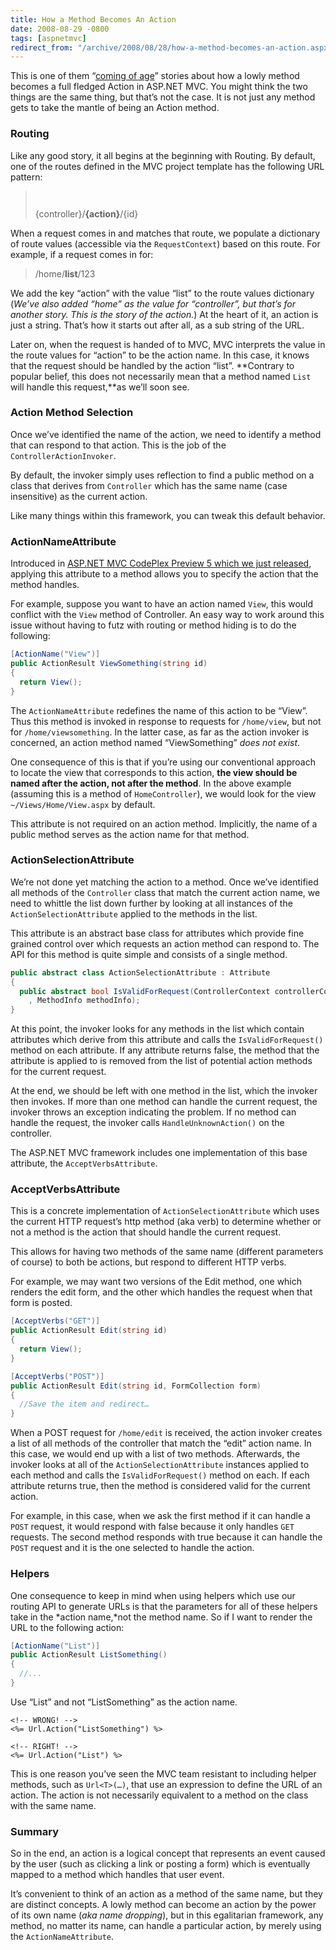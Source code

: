 ```yaml
---
title: How a Method Becomes An Action
date: 2008-08-29 -0800
tags: [aspnetmvc]
redirect_from: "/archive/2008/08/28/how-a-method-becomes-an-action.aspx/"
---
```


This is one of them “[coming of
age](http://en.wikipedia.org/wiki/Coming_of_age "Coming of age")”
stories about how a lowly method becomes a full fledged Action in
ASP.NET MVC. You might think the two things are the same thing, but
that’s not the case. It is not just any method gets to take the mantle
of being an Action method.

### Routing

Like any good story, it all begins at the beginning with Routing. By
default, one of the routes defined in the MVC project template has the
following URL pattern:

> `     `
>
> {controller}/**{action}**/{id}

When a request comes in and matches that route, we populate a dictionary
of route values (accessible via the `RequestContext`) based on this
route. For example, if a request comes in for:

> /home/**list**/123

We add the key “action” with the value “list” to the route values
dictionary (*We’ve also added “home” as the value for “controller”, but
that’s for another story. This is the story of the action.*) At the
heart of it, an action is just a string. That’s how it starts out after
all, as a sub string of the URL.

Later on, when the request is handed of to MVC, MVC interprets the value
in the route values for “action” to be the action name. In this case, it
knows that the request should be handled by the action “list”.
**Contrary to popular belief, this does not necessarily mean that a
method named `List` will handle this request,**as we’ll soon see.

### Action Method Selection

Once we’ve identified the name of the action, we need to identify a
method that can respond to that action. This is the job of the
`ControllerActionInvoker`.

By default, the invoker simply uses reflection to find a public method
on a class that derives from `Controller` which has the same name (case
insensitive) as the current action.

Like many things within this framework, you can tweak this default
behavior.

### ActionNameAttribute

Introduced in [ASP.NET MVC CodePlex Preview 5 which we just
released](https://haacked.com/archive/2008/08/29/asp.net-mvc-codeplex-preview-5-released.aspx "ASP.NET MVC CodePlex Preview 5"),
applying this attribute to a method allows you to specify the action
that the method handles.

For example, suppose you want to have an action named `View`, this would
conflict with the `View` method of Controller. An easy way to work
around this issue without having to futz with routing or method hiding
is to do the following:

```csharp
[ActionName("View")]
public ActionResult ViewSomething(string id)
{
  return View();
}
```

The `ActionNameAttribute` redefines the name of this action to be
“View”. Thus this method is invoked in response to requests for
`/home/view`, but not for `/home/viewsomething`. In the latter case, as
far as the action invoker is concerned, an action method named
“ViewSomething” *does not exist*.

One consequence of this is that if you’re using our conventional
approach to locate the view that corresponds to this action, **the view
should be named after the action, not after the method**. In the above
example (assuming this is a method of `HomeController`), we would look
for the view `~/Views/Home/View.aspx` by default.

This attribute is not required on an action method. Implicitly, the name
of a public method serves as the action name for that method.

### ActionSelectionAttribute

We’re not done yet matching the action to a method. Once we’ve
identified all methods of the `Controller` class that match the current
action name, we need to whittle the list down further by looking at all
instances of the `ActionSelectionAttribute` applied to the methods in
the list.

This attribute is an abstract base class for attributes which provide
fine grained control over which requests an action method can respond
to. The API for this method is quite simple and consists of a single
method.

```csharp
public abstract class ActionSelectionAttribute : Attribute
{
  public abstract bool IsValidForRequest(ControllerContext controllerContext
    , MethodInfo methodInfo);
}
```

At this point, the invoker looks for any methods in the list which
contain attributes which derive from this attribute and calls the
`IsValidForRequest()` method on each attribute. If any attribute returns
false, the method that the attribute is applied to is removed from the
list of potential action methods for the current request.

At the end, we should be left with one method in the list, which the
invoker then invokes. If more than one method can handle the current
request, the invoker throws an exception indicating the problem. If no
method can handle the request, the invoker calls `HandleUnknownAction()`
on the controller.

The ASP.NET MVC framework includes one implementation of this base
attribute, the `AcceptVerbsAttribute`.

### AcceptVerbsAttribute

This is a concrete implementation of `ActionSelectionAttribute` which
uses the current HTTP request’s http method (aka verb) to determine
whether or not a method is the action that should handle the current
request.

This allows for having two methods of the same name (different
parameters of course) to both be actions, but respond to different HTTP
verbs.

For example, we may want two versions of the Edit method, one which
renders the edit form, and the other which handles the request when that
form is posted.

```csharp
[AcceptVerbs("GET")]
public ActionResult Edit(string id)
{
  return View();
}

[AcceptVerbs("POST")]
public ActionResult Edit(string id, FormCollection form)
{
  //Save the item and redirect…
}
```

When a POST request for `/home/edit` is received, the action invoker
creates a list of all methods of the controller that match the “edit”
action name. In this case, we would end up with a list of two methods.
Afterwards, the invoker looks at all of the `ActionSelectionAttribute`
instances applied to each method and calls the `IsValidForRequest()`
method on each. If each attribute returns true, then the method is
considered valid for the current action.

For example, in this case, when we ask the first method if it can handle
a `POST` request, it would respond with false because it only handles
`GET` requests. The second method responds with true because it can
handle the `POST` request and it is the one selected to handle the
action.

### Helpers

One consequence to keep in mind when using helpers which use our routing
API to generate URLs is that the parameters for all of these helpers
take in the *action name,*not the method name. So if I want to render
the URL to the following action:

```csharp
[ActionName("List")]
public ActionResult ListSomething()
{
  //...
}
```

Use “List” and not “ListSomething” as the action name.

```aspx-cs
<!-- WRONG! -->
<%= Url.Action("ListSomething") %>

<!-- RIGHT! -->
<%= Url.Action("List") %>
```

This is one reason you’ve seen the MVC team resistant to including
helper methods, such as `Url<T>(…)`, that use an expression to define
the URL of an action. The action is not necessarily equivalent to a
method on the class with the same name.

### Summary

So in the end, an action is a logical concept that represents an event
caused by the user (such as clicking a link or posting a form) which is
eventually mapped to a method which handles that user event.

It’s convenient to think of an action as a method of the same name, but
they are distinct concepts. A lowly method can become an action by the
power of its own name (*aka name dropping*), but in this egalitarian
framework, any method, no matter its name, can handle a particular
action, by merely using the `ActionNameAttribute`.

